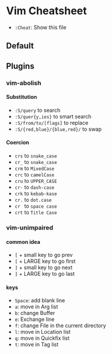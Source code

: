 # Vim Cheatsheet
-   `:Cheat`: Show this file

## Default

## Plugins
### vim-abolish
#### Substitution
-   `:S/query` to search
-   `:S/quer{y,ies}` to smart search
-   `:S/from/to/[flags]` to replace
-   `:S/{red,blue}/{blue,red}/` to swap

#### Coercion
-   `crs` to `snake_case`
-   `cr_` to `snake_case`
-   `crm` to `MixedCase`
-   `crc` to `camelCase`
-   `cru` to `UPPER_CASE`
-   `cr-` to `dash-case`
-   `crk` to `kebab-kase`
-   `cr.` to `dot.case`
-   `cr ` to `space case`
-   `crt` to `Title Case`

### vim-unimpaired
#### common idea
-   `[` + small key to go prev
-   `[` + LARGE key to go first
-   `]` + small key to go next
-   `]` + LARGE key to go last

#### keys
-   `Space`: add blank line
-   `a`: move in Arg list
-   `b`: change Buffer
-   `e`: Exchange line
-   `f`: change File in the current directory
-   `l`: move in Location list
-   `q`: move in Quickfix list
-   `t`: move in Tag list

